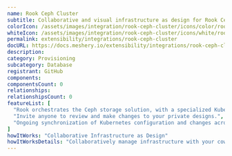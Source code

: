 ```yaml
---
name: Rook Ceph Cluster
subtitle: Collaborative and visual infrastructure as design for Rook Ceph Cluster
colorIcon: /assets/images/integration/rook-ceph-cluster/icons/color/rook-ceph-cluster-color.svg
whiteIcon: /assets/images/integration/rook-ceph-cluster/icons/white/rook-ceph-cluster-white.svg
permalink: extensibility/integrations/rook-ceph-cluster
docURL: https://docs.meshery.io/extensibility/integrations/rook-ceph-cluster
description: 
category: Provisioning
subcategory: Database
registrant: GitHub
components: 
componentsCount: 0
relationships: 
relationshipsCount: 0
featureList: [
  "Rook orchestrates the Ceph storage solution, with a specialized Kubernetes Operator to automate management.",
  "Invite anyone to review and make changes to your private designs.",
  "Ongoing synchronization of Kubernetes configuration and changes across any number of clusters."
]
howItWorks: "Collaborative Infrastructure as Design"
howItWorksDetails: "Collaboratively manage infrastructure with your coworkers synchronously sharing the same designs."
---
```

